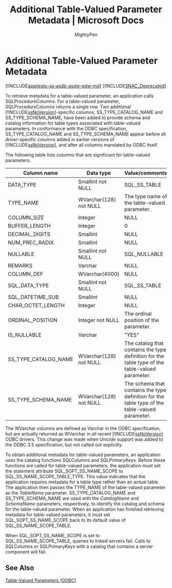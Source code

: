 ﻿---
title: "Additional Table-Valued Parameter Metadata | Microsoft Docs"
ms.custom: ""
ms.date: "03/14/2017"
ms.prod: sql
ms.prod_service: "database-engine, sql-database, sql-data-warehouse, pdw"
ms.reviewer: ""
ms.suite: "sql"
ms.technology: connectivity
ms.tgt_pltfrm: ""
ms.topic: "reference"
helpviewer_keywords: 
  - "table-valued parameters (ODBC), catalog functions to retrieve metadata"
  - "table-valued parameters (ODBC), metadata"
ms.assetid: 6c193188-5185-4373-9a0d-76cfc150c828
author: MightyPen
ms.author: genemi
manager: craigg
monikerRange: ">= aps-pdw-2016 || = azuresqldb-current || = azure-sqldw-latest || >= sql-server-2016 || = sqlallproducts-allversions"
---
# Additional Table-Valued Parameter Metadata
[!INCLUDE[appliesto-ss-asdb-asdw-pdw-md](../../includes/appliesto-ss-asdb-asdw-pdw-md.md)]
[!INCLUDE[SNAC_Deprecated](../../includes/snac-deprecated.md)]

  To retrieve metadata for a table-valued parameter, an application calls SQLProcedureColumns. For a table-valued parameter, SQLProcedureColumns returns a single row. Two additional [!INCLUDE[ssNoVersion](../../includes/ssnoversion-md.md)]-specific columns, SS_TYPE_CATALOG_NAME and SS_TYPE_SCHEMA_NAME, have been added to provide schema and catalog information for table types associated with table-valued parameters. In conformance with the ODBC specification, SS_TYPE_CATALOG_NAME and SS_TYPE_SCHEMA_NAME appear before all driver-specific columns added in earlier versions of [!INCLUDE[ssNoVersion](../../includes/ssnoversion-md.md)], and after all columns mandated by ODBC itself.  
  
 The following table lists columns that are significant for table-valued parameters.  
  
|Column name|Data type|Value/comments|  
|-----------------|---------------|---------------------|  
|DATA_TYPE|Smallint not NULL|SQL_SS_TABLE|  
|TYPE_NAME|WVarchar(128) not NULL|The type name of the table-valued parameter.|  
|COLUMN_SIZE|Integer|NULL|  
|BUFFER_LENGTH|Integer|0|  
|DECIMAL_DIGITS|Smallint|NULL|  
|NUM_PREC_RADIX|Smallint|NULL|  
|NULLABLE|Smallint not NULL|SQL_NULLABLE|  
|REMARKS|Varchar|NULL|  
|COLUMN_DEF|WVarchar(4000)|NULL|  
|SQL_DATA_TYPE|Smallint not NULL|SQL_SS_TABLE|  
|SQL_DATETIME_SUB|Smallint|NULL|  
|CHAR_OCTET_LENGTH|Integer|NULL|  
|ORDINAL_POSITION|Integer not NULL|The ordinal position of the parameter.|  
|IS_NULLABLE|Varchar|"YES"|  
|SS_TYPE_CATALOG_NAME|WVarchar(128) not NULL|The catalog that contains the type definition for the table type of the table-valued parameter.|  
|SS_TYPE_SCHEMA_NAME|WVarchar(128) not NULL|The schema that contains the type definition for the table type of the table-valued parameter.|  
  
 The WVarchar columns are defined as Varchar in the ODBC specification, but are actually returned as WVarchar in all recent [!INCLUDE[ssNoVersion](../../includes/ssnoversion-md.md)] ODBC drivers. This change was made when Unicide support was added to the ODBC 3.5 specification, but not called out explicitly.  
  
 To obtain additional metadata for table-valued parameters, an application uses the catalog functions SQLColumns and SQLPrimaryKeys. Before these functions are called for table-valued parameters, the application must set the statement attribute SQL_SOPT_SS_NAME_SCOPE to SQL_SS_NAME_SCOPE_TABLE_TYPE. This value indicates that the application requires metadata for a table type rather than an actual table. The application then passes the TYPE_NAME of the table-valued parameter as the *TableName* parameter. SS_TYPE_CATALOG_NAME and SS_TYPE_SCHEMA_NAME are used with the *CatalogName* and *SchemaName* parameters, respectively, to identify the catalog and schema for the table-valued parameter. When an application has finished retrieving metadata for table-valued parameters, it must set SQL_SOPT_SS_NAME_SCOPE back to its default value of SQL_SS_NAME_SCOPE_TABLE.  
  
 When SQL_SOPT_SS_NAME_SCOPE is set to SQL_SS_NAME_SCOPE_TABLE, queries to linked servers fail. Calls to SQLColumns or SQLPrimaryKeys with a catalog that contains a server component will fail.  
  
## See Also  
 [Table-Valued Parameters &#40;ODBC&#41;](../../relational-databases/native-client-odbc-table-valued-parameters/table-valued-parameters-odbc.md)  
  
  
